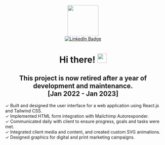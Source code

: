 <div id="header" align="center">
  <a href="https://christopherforce.com/">
    <img src="https://media.giphy.com/media/M9gbBd9nbDrOTu1Mqx/giphy.gif" width="100"/>
  </a>
</div>
<div id="badges" align="center">
  <a href="https://www.linkedin.com/in/christopher-force-dev/">
    <img src="https://img.shields.io/badge/LinkedIn-blue?style=for-the-badge&logo=linkedin&logoColor=white" alt="LinkedIn Badge"/>
  </a>
</div>
<h1 align="center">
  Hi there!
  <img src="https://media.giphy.com/media/hvRJCLFzcasrR4ia7z/giphy.gif" width="30"/>
</h1>
<h2 align="center">This project is now retired after a year of development and maintenance. <br/>[Jan 2022 - Jan 2023]</h2>
<div>
  <p>
         ✓ Built and designed the user interface for a web application using React.js and Tailwind CSS.
    <br/>✓ Implemented HTML form integration with Mailchimp Autoresponder. 
    <br/>✓ Communicated daily with client to ensure progress, goals and tasks were met. 
    <br/>✓ Integrated client media and content, and created custom SVG animations. 
    <br/>✓ Designed graphics for digital and print marketing campaigns.
  </p>
</div>
